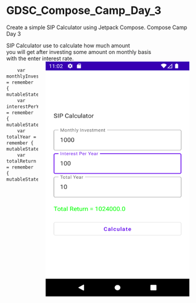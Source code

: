 # GDSC_Compose_Camp_Day_3
Create a simple SIP Calculator using Jetpack Compose. Compose Camp Day 3

SIP Calculator use to calculate how much amount<br/>you will get after investing some amount on monthly basis<br/>with the enter interest rate. 
  <img src="SIP.png" width="380" height="620" align="right" hspace="20">

        var monthlyInvestment = remember { mutableStateOf("1000")}
        var interestPerYear = remember { mutableStateOf("10")}
        var totalYear = remember { mutableStateOf("10")}
        var totalReturn = remember { mutableStateOf("")}
